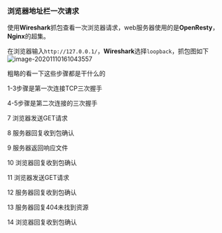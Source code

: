 ### 浏览器地址栏一次请求

使用**Wireshark**抓包查看一次浏览器请求，web服务器使用的是**OpenResty**，**Nginx**的超集。

在浏览器输入`http://127.0.0.1/`，**Wireshark**选择`loopback`，抓包图如下![image-20201110161043557](D:\Code\git\Notes\img\20201110\image-20201110161043557.png)

粗略的看一下这些步骤都是干什么的

1-3步骤是第一次连接TCP三次握手

4-5步骤是第二次连接的三次握手

7 浏览器发送GET请求

8 服务器回复收到包确认

9 服务器返回响应文件

10 浏览器回复收到包确认

11 浏览器发送GET请求

12 服务器回复收到包确认

13 服务器回复404未找到资源

14 浏览器回复收到包确认